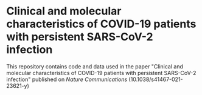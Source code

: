 # Clinical and molecular characteristics of COVID-19 patients with persistent SARS-CoV-2 infection
This repository contains code and data used in the paper "Clinical and molecular characteristics of COVID-19 patients with persistent SARS-CoV-2 infection" published on *Nature Communications* (10.1038/s41467-021-23621-y)